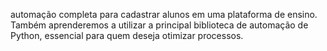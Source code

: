 automação completa para cadastrar alunos em uma plataforma de ensino. Também aprenderemos a utilizar a principal biblioteca de automação de Python, essencial para quem deseja otimizar processos.
